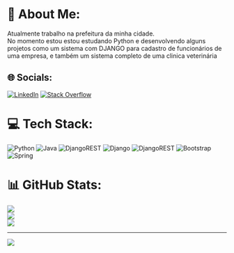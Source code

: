 # 💫 About Me:
Atualmente trabalho na prefeitura da minha cidade. <br>No momento estou estou estudando Python e desenvolvendo alguns projetos como um sistema com  DJANGO para cadastro de funcionários de uma empresa, e também um sistema completo de uma clinica veterinária


## 🌐 Socials:
[![LinkedIn](https://img.shields.io/badge/LinkedIn-%230077B5.svg?logo=linkedin&logoColor=white)](https://linkedin.com/in/pedro-henrique-santos-candido) [![Stack Overflow](https://img.shields.io/badge/-Stackoverflow-FE7A16?logo=stack-overflow&logoColor=white)](https://stackoverflow.com/users/23275023) 

# 💻 Tech Stack:
![Python](https://img.shields.io/badge/python-3670A0?style=flat&logo=python&logoColor=ffdd54) ![Java](https://img.shields.io/badge/java-%23ED8B00.svg?style=flat&logo=openjdk&logoColor=white) ![DjangoREST](https://img.shields.io/badge/DJANGO-REST-ff1709?style=flat&logo=django&logoColor=white&color=ff1709&labelColor=gray) ![Django](https://img.shields.io/badge/django-%23092E20.svg?style=flat&logo=django&logoColor=white) ![DjangoREST](https://img.shields.io/badge/DJANGO-REST-ff1709?style=flat&logo=django&logoColor=white&color=ff1709&labelColor=gray) ![Bootstrap](https://img.shields.io/badge/bootstrap-%238511FA.svg?style=flat&logo=bootstrap&logoColor=white) ![Spring](https://img.shields.io/badge/spring-%236DB33F.svg?style=flat&logo=spring&logoColor=white)
# 📊 GitHub Stats:
![](https://github-readme-stats.vercel.app/api?username=PedroHSCandido&theme=tokyonight&hide_border=true&include_all_commits=true&count_private=true)<br/>
![](https://github-readme-streak-stats.herokuapp.com/?user=PedroHSCandido&theme=tokyonight&hide_border=true)<br/>
![](https://github-readme-stats.vercel.app/api/top-langs/?username=PedroHSCandido&theme=tokyonight&hide_border=true&include_all_commits=true&count_private=true&layout=compact)

---
[![](https://visitcount.itsvg.in/api?id=PedroHSCandido&icon=0&color=6)](https://visitcount.itsvg.in)

<!-- Proudly created with GPRM ( https://gprm.itsvg.in ) -->
